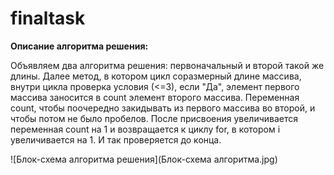 # finaltask
**Описание алгоритма решения:**

Объявляем два алгоритма решения: первоначальный и второй такой же длины. Далее метод, в котором цикл соразмерный длине массива, внутри цикла проверка условия (<=3), если "Да", элемент первого массива заносится в count элемент второго массива. Переменная count, чтобы поочередно закидывать из первого массива во второй, и чтобы потом не было пробелов. После присвоения увеличивается переменная count на 1 и возвращается к циклу for, в котором i увеличивается на 1. И так проверяется до конца.

![Блок-схема алгоритма решения](Блок-схема алгоритма.jpg)